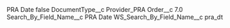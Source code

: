 <?xml version="1.0" encoding="UTF-8"?>
<CustomMetadata xmlns="http://soap.sforce.com/2006/04/metadata" xmlns:xsi="http://www.w3.org/2001/XMLSchema-instance" xmlns:xsd="http://www.w3.org/2001/XMLSchema">
    <label>PRA Date</label>
    <protected>false</protected>
    <values>
        <field>DocumentType__c</field>
        <value xsi:type="xsd:string">Provider_PRA</value>
    </values>
    <values>
        <field>Order__c</field>
        <value xsi:type="xsd:double">7.0</value>
    </values>
    <values>
        <field>Search_By_Field_Name__c</field>
        <value xsi:type="xsd:string">PRA Date</value>
    </values>
    <values>
        <field>WS_Search_By_Field_Name__c</field>
        <value xsi:type="xsd:string">pra_dt</value>
    </values>
</CustomMetadata>
